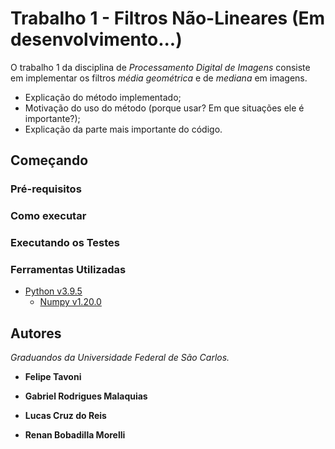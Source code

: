 # Trabalho 1 - Filtros Não-Lineares (Em desenvolvimento...)

O trabalho 1 da disciplina de *Processamento Digital de Imagens* consiste em implementar os filtros *média geométrica* e de *mediana* em imagens.

- Explicação do método implementado;
- Motivação do uso do método (porque usar? Em que situações ele é importante?);
- Explicação da parte mais importante do código.

## Começando

### Pré-requisitos

### Como executar

### Executando os Testes

### Ferramentas Utilizadas

- [Python v3.9.5](https://www.python.org/)
    - [Numpy v1.20.0](https://numpy.org/)

## Autores

*Graduandos da Universidade Federal de São Carlos.*

- **Felipe Tavoni**

- **Gabriel Rodrigues Malaquias**

- **Lucas Cruz do Reis**

- **Renan Bobadilla Morelli**